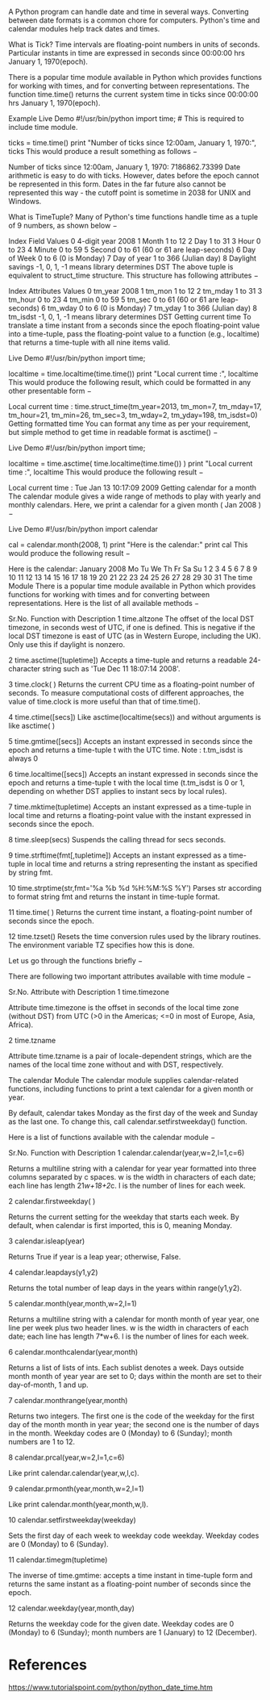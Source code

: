 A Python program can handle date and time in several ways. Converting between date formats is a common chore for computers. Python's time and calendar modules help track dates and times.

What is Tick?
Time intervals are floating-point numbers in units of seconds. Particular instants in time are expressed in seconds since 00:00:00 hrs January 1, 1970(epoch).

There is a popular time module available in Python which provides functions for working with times, and for converting between representations. The function time.time() returns the current system time in ticks since 00:00:00 hrs January 1, 1970(epoch).

Example
Live Demo
#!/usr/bin/python
import time;  # This is required to include time module.

ticks = time.time()
print "Number of ticks since 12:00am, January 1, 1970:", ticks
This would produce a result something as follows −

Number of ticks since 12:00am, January 1, 1970: 7186862.73399
Date arithmetic is easy to do with ticks. However, dates before the epoch cannot be represented in this form. Dates in the far future also cannot be represented this way - the cutoff point is sometime in 2038 for UNIX and Windows.

What is TimeTuple?
Many of Python's time functions handle time as a tuple of 9 numbers, as shown below −

Index	Field	Values
0	4-digit year	2008
1	Month	1 to 12
2	Day	1 to 31
3	Hour	0 to 23
4	Minute	0 to 59
5	Second	0 to 61 (60 or 61 are leap-seconds)
6	Day of Week	0 to 6 (0 is Monday)
7	Day of year	1 to 366 (Julian day)
8	Daylight savings	-1, 0, 1, -1 means library determines DST
The above tuple is equivalent to struct_time structure. This structure has following attributes −

Index	Attributes	Values
0	tm_year	2008
1	tm_mon	1 to 12
2	tm_mday	1 to 31
3	tm_hour	0 to 23
4	tm_min	0 to 59
5	tm_sec	0 to 61 (60 or 61 are leap-seconds)
6	tm_wday	0 to 6 (0 is Monday)
7	tm_yday	1 to 366 (Julian day)
8	tm_isdst	-1, 0, 1, -1 means library determines DST
Getting current time
To translate a time instant from a seconds since the epoch floating-point value into a time-tuple, pass the floating-point value to a function (e.g., localtime) that returns a time-tuple with all nine items valid.

Live Demo
#!/usr/bin/python
import time;

localtime = time.localtime(time.time())
print "Local current time :", localtime
This would produce the following result, which could be formatted in any other presentable form −

Local current time : time.struct_time(tm_year=2013, tm_mon=7,
tm_mday=17, tm_hour=21, tm_min=26, tm_sec=3, tm_wday=2, tm_yday=198, tm_isdst=0)
Getting formatted time
You can format any time as per your requirement, but simple method to get time in readable format is asctime() −

Live Demo
#!/usr/bin/python
import time;

localtime = time.asctime( time.localtime(time.time()) )
print "Local current time :", localtime
This would produce the following result −

Local current time : Tue Jan 13 10:17:09 2009
Getting calendar for a month
The calendar module gives a wide range of methods to play with yearly and monthly calendars. Here, we print a calendar for a given month ( Jan 2008 ) −

Live Demo
#!/usr/bin/python
import calendar

cal = calendar.month(2008, 1)
print "Here is the calendar:"
print cal
This would produce the following result −

Here is the calendar:
   January 2008
Mo Tu We Th Fr Sa Su
    1  2  3  4  5  6
 7  8  9 10 11 12 13
14 15 16 17 18 19 20
21 22 23 24 25 26 27
28 29 30 31
The time Module
There is a popular time module available in Python which provides functions for working with times and for converting between representations. Here is the list of all available methods −

Sr.No.	Function with Description
1	time.altzone
The offset of the local DST timezone, in seconds west of UTC, if one is defined. This is negative if the local DST timezone is east of UTC (as in Western Europe, including the UK). Only use this if daylight is nonzero.

2	time.asctime([tupletime])
Accepts a time-tuple and returns a readable 24-character string such as 'Tue Dec 11 18:07:14 2008'.

3	time.clock( )
Returns the current CPU time as a floating-point number of seconds. To measure computational costs of different approaches, the value of time.clock is more useful than that of time.time().

4	time.ctime([secs])
Like asctime(localtime(secs)) and without arguments is like asctime( )

5	time.gmtime([secs])
Accepts an instant expressed in seconds since the epoch and returns a time-tuple t with the UTC time. Note : t.tm_isdst is always 0

6	time.localtime([secs])
Accepts an instant expressed in seconds since the epoch and returns a time-tuple t with the local time (t.tm_isdst is 0 or 1, depending on whether DST applies to instant secs by local rules).

7	time.mktime(tupletime)
Accepts an instant expressed as a time-tuple in local time and returns a floating-point value with the instant expressed in seconds since the epoch.

8	time.sleep(secs)
Suspends the calling thread for secs seconds.

9	time.strftime(fmt[,tupletime])
Accepts an instant expressed as a time-tuple in local time and returns a string representing the instant as specified by string fmt.

10	time.strptime(str,fmt='%a %b %d %H:%M:%S %Y')
Parses str according to format string fmt and returns the instant in time-tuple format.

11	time.time( )
Returns the current time instant, a floating-point number of seconds since the epoch.

12	time.tzset()
Resets the time conversion rules used by the library routines. The environment variable TZ specifies how this is done.

Let us go through the functions briefly −

There are following two important attributes available with time module −

Sr.No.	Attribute with Description
1
time.timezone

Attribute time.timezone is the offset in seconds of the local time zone (without DST) from UTC (>0 in the Americas; <=0 in most of Europe, Asia, Africa).

2
time.tzname

Attribute time.tzname is a pair of locale-dependent strings, which are the names of the local time zone without and with DST, respectively.

The calendar Module
The calendar module supplies calendar-related functions, including functions to print a text calendar for a given month or year.

By default, calendar takes Monday as the first day of the week and Sunday as the last one. To change this, call calendar.setfirstweekday() function.

Here is a list of functions available with the calendar module −

Sr.No.	Function with Description
1
calendar.calendar(year,w=2,l=1,c=6)

Returns a multiline string with a calendar for year year formatted into three columns separated by c spaces. w is the width in characters of each date; each line has length 21*w+18+2*c. l is the number of lines for each week.

2
calendar.firstweekday( )

Returns the current setting for the weekday that starts each week. By default, when calendar is first imported, this is 0, meaning Monday.

3
calendar.isleap(year)

Returns True if year is a leap year; otherwise, False.

4
calendar.leapdays(y1,y2)

Returns the total number of leap days in the years within range(y1,y2).

5
calendar.month(year,month,w=2,l=1)

Returns a multiline string with a calendar for month month of year year, one line per week plus two header lines. w is the width in characters of each date; each line has length 7*w+6. l is the number of lines for each week.

6
calendar.monthcalendar(year,month)

Returns a list of lists of ints. Each sublist denotes a week. Days outside month month of year year are set to 0; days within the month are set to their day-of-month, 1 and up.

7
calendar.monthrange(year,month)

Returns two integers. The first one is the code of the weekday for the first day of the month month in year year; the second one is the number of days in the month. Weekday codes are 0 (Monday) to 6 (Sunday); month numbers are 1 to 12.

8
calendar.prcal(year,w=2,l=1,c=6)

Like print calendar.calendar(year,w,l,c).

9
calendar.prmonth(year,month,w=2,l=1)

Like print calendar.month(year,month,w,l).

10
calendar.setfirstweekday(weekday)

Sets the first day of each week to weekday code weekday. Weekday codes are 0 (Monday) to 6 (Sunday).

11
calendar.timegm(tupletime)

The inverse of time.gmtime: accepts a time instant in time-tuple form and returns the same instant as a floating-point number of seconds since the epoch.

12
calendar.weekday(year,month,day)

Returns the weekday code for the given date. Weekday codes are 0 (Monday) to 6 (Sunday); month numbers are 1 (January) to 12 (December).

# References
https://www.tutorialspoint.com/python/python_date_time.htm
